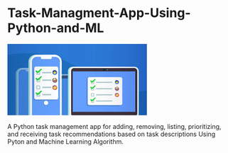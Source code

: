 # Task-Managment-App-Using-Python-and-ML

![Logo](https://github.com/siniekoo19/Task-Managment-App-Using-Python-and-ML/blob/main/images.jpeg)

A Python task management app for adding, removing, listing, prioritizing, and receiving task recommendations based on task descriptions Using Pyton and Machine Learning Algorithm.


